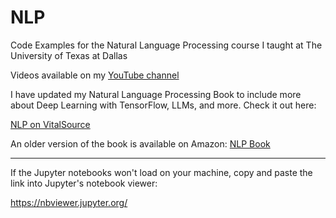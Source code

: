 # NLP
Code Examples for the Natural Language Processing course I taught at The University of Texas at Dallas

Videos available on my [YouTube channel](https://www.youtube.com/playlist?list=PLfe6IcA_dEWk_OYj4vLz5jBqvLTc7JJOc)

I have updated my Natural Language Processing Book to include more about Deep Learning with TensorFlow, LLMs, and more. Check it out here:

[NLP on VitalSource](https://www.vitalsource.com/products/exploring-nlp-with-python-kjg-mazidi-v9798991818803)

An older version of the book is available on Amazon: [NLP Book](https://www.amazon.com/Exploring-NLP-Python-Building-Understanding/dp/B08P8QKDZK/)

---
If the Jupyter notebooks won't load on your machine, copy and paste the link into Jupyter's notebook viewer:

https://nbviewer.jupyter.org/
